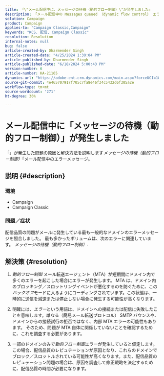 ```yaml
---
title: 「\"メール配信中に、メッセージの待機（動的フロー制御）\"が発生しました」
description: 「メール配信中の Messages queued （dynamic flow control） エラーを解決する。」
solution: Campaign
product: Campaign
applies-to: "Campaign Classic,Campaign"
keywords: "KCS, 配信, Campaign Classic"
resolution: Resolution
internal-notes: null
bug: false
article-created-by: Dharmender Singh
article-created-date: "4/25/2024 1:30:04 PM"
article-published-by: Dharmender Singh
article-published-date: "6/18/2024 5:00:43 PM"
version-number: 6
article-number: KA-21165
dynamics-url: "https://adobe-ent.crm.dynamics.com/main.aspx?forceUCI=1&pagetype=entityrecord&etn=knowledgearticle&id=099f07ea-0703-ef11-a1fe-6045bd03c412"
source-git-commit: 4e465707917f705c7fa8e46f34c5432d6f305a2e
workflow-type: tm+mt
source-wordcount: '271'
ht-degree: 36%

---
```


# メール配信中に「メッセージの待機（動的フロー制御）」が発生しました


「」が発生した問題の原因と解決方法を説明します&#x200B;*メッセージの待機（動的フロー制御）*「メール配信中のエラーメッセージ。

## 説明 {#description}


### <b>環境</b>

- Campaign
- Campaign Classic




### <b>問題／症状</b>

配信品質の問題がメールに発生している最も一般的なドメインのエラーメッセージを照合しました。 最も多かったボリュームは、次のエラーに関連しています。 *メッセージの待機（動的フロー制御）*.


## 解決策 {#resolution}


1. *動的フロー制御* メール転送エージェント（MTA）が短期間にドメイン内で多くのエラーを起こした場合にエラーが発生します。 MTA は、ドメイン内のブロッキング／スロットリングイベントが悪化するのを防ぐために、この&#x200B;*バックオフ*&#x200B;モードに入るようにコーディングされています。この状態は、一時的に送信を減速または停止しない場合に発生する可能性が高くなります。


2. 明確には、*エラー*&#x200B;という用語は、ドメインへの接続または配信に失敗したことを意味します。単なる（簡易メール転送プロトコル） SMTP バウンスや、ドメインからの接続試行の拒否ではなく、内部 MTA エラーの可能性もあります。 そのため、問題が MTA 自体に関係していないことを確認するために、これを調査する必要があります。 


3. 一部のドメインのみで&#x200B;*動的フロー制御*&#x200B;エラーが発生していると仮定します。この場合、配信品質のレピュテーションが原因となり、これらのドメインでブロック／スロットルされている可能性が高くなります。また、配信品質のレピュテーション問題の場合は、原因を調査して修正戦略を決定するために、配信品質の時間が必要になります。

